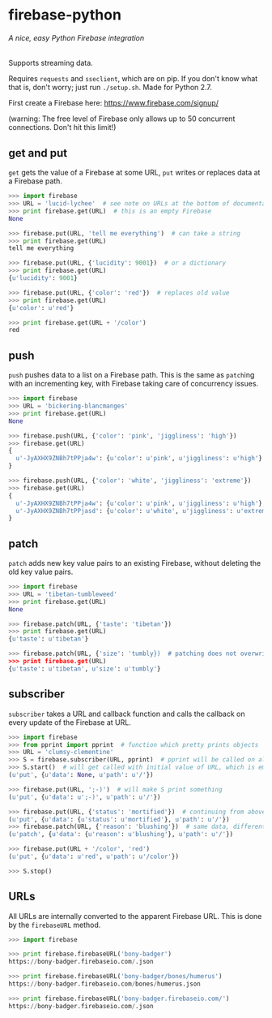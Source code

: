 # firebase-python


###### A nice, easy Python Firebase integration


Supports streaming data.

Requires `requests` and `sseclient`, which are on pip. If you don't know what that is, don't worry; just run `./setup.sh`. Made for Python 2.7.

First create a Firebase here:
https://www.firebase.com/signup/

(warning: The free level of Firebase only allows up to 50 concurrent connections. Don't hit this limit!)



## get and put

`get` gets the value of a Firebase at some URL, `put` writes or replaces data at a Firebase path.

```python
>>> import firebase
>>> URL = 'lucid-lychee'  # see note on URLs at the bottom of documentation
>>> print firebase.get(URL)  # this is an empty Firebase
None

>>> firebase.put(URL, 'tell me everything')  # can take a string
>>> print firebase.get(URL)
tell me everything

>>> firebase.put(URL, {'lucidity': 9001})  # or a dictionary
>>> print firebase.get(URL)
{u'lucidity': 9001}

>>> firebase.put(URL, {'color': 'red'})  # replaces old value
>>> print firebase.get(URL)
{u'color': u'red'}

>>> print firebase.get(URL + '/color')
red
```



## push

`push` pushes data to a list on a Firebase path. This is the same as `patch`ing with an incrementing key, with Firebase taking care of concurrency issues.

```python
>>> import firebase
>>> URL = 'bickering-blancmanges'
>>> print firebase.get(URL)
None

>>> firebase.push(URL, {'color': 'pink', 'jiggliness': 'high'})
>>> firebase.get(URL)
{
  u'-JyAXHX9ZNBh7tPPja4w': {u'color': u'pink', u'jiggliness': u'high'}
}

>>> firebase.push(URL, {'color': 'white', 'jiggliness': 'extreme'})
>>> firebase.get(URL)
{
  u'-JyAXHX9ZNBh7tPPja4w': {u'color': u'pink', u'jiggliness': u'high'},
  u'-JyAXHX9ZNBh7tPPjasd': {u'color': u'white', u'jiggliness': u'extreme'}
}
```



## patch

`patch` adds new key value pairs to an existing Firebase, without deleting the old key value pairs.

```python
>>> import firebase
>>> URL = 'tibetan-tumbleweed'
>>> print firebase.get(URL)
None

>>> firebase.patch(URL, {'taste': 'tibetan'})
>>> print firebase.get(URL)
{u'taste': u'tibetan'}

>>> firebase.patch(URL, {'size': 'tumbly})  # patching does not overwrite
>>> print firebase.get(URL)
{u'taste': u'tibetan', u'size': u'tumbly'}
```



## subscriber

`subscriber` takes a URL and callback function and calls the callback on every update of the Firebase at URL.

```python
>>> import firebase
>>> from pprint import pprint  # function which pretty prints objects
>>> URL = 'clumsy-clementine'
>>> S = firebase.subscriber(URL, pprint)  # pprint will be called on all Firebase updates
>>> S.start()  # will get called with initial value of URL, which is empty
(u'put', {u'data': None, u'path': u'/'})

>>> firebase.put(URL, ';-)')  # will make S print something
(u'put', {u'data': u';-)', u'path': u'/'})

>>> firebase.put(URL, {'status': 'mortified'})  # continuing from above
(u'put', {u'data': {u'status': u'mortified'}, u'path': u'/'})
>>> firebase.patch(URL, {'reason': 'blushing'})  # same data, different method
(u'patch', {u'data': {u'reason': u'blushing'}, u'path': u'/'})

>>> firebase.put(URL + '/color', 'red')
(u'put', {u'data': u'red', u'path': u'/color'})

>>> S.stop()
```



## URLs
All URLs are internally converted to the apparent Firebase URL. This is done by the `firebaseURL` method.

```python
>>> import firebase

>>> print firebase.firebaseURL('bony-badger')
https://bony-badger.firebaseio.com/.json

>>> print firebase.firebaseURL('bony-badger/bones/humerus')
https://bony-badger.firebaseio.com/bones/humerus.json

>>> print firebase.firebaseURL('bony-badger.firebaseio.com/')
https://bony-badger.firebaseio.com/.json
```
